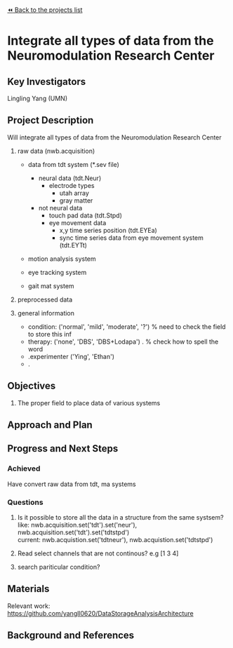 [:rewind: Back to the projects list](../../README.md#ProjectsList)

<!-- For information on how to write GitHub .md files see https://guides.github.com/features/mastering-markdown/ -->

# Integrate all types of data from the Neuromodulation Research Center

## Key Investigators

Lingling Yang (UMN)

## Project Description

Will integrate all types of data from the Neuromodulation Research Center
1. raw data (nwb.acquisition)
   - data from tdt system (*.sev file)
     - neural data (tdt.Neur)
       - electrode types
         - utah array
         - gray matter
     - not neural data 
       - touch pad data (tdt.Stpd)
       - eye movement data
         - x,y time series position (tdt.EYEa)
         - sync time series data from eye movement system (tdt.EYTt)
   
   - motion analysis system
   
   - eye tracking system
   
   - gait mat system
  
2. preprocessed data

3. general information
   - condition: ('normal', 'mild', 'moderate', '?')  % need to check the field to store this inf
   - therapy: ('none', 'DBS', 'DBS+Lodapa') . % check how to spell the word
   - .experimenter ('Ying', 'Ethan')
   - .

## Objectives

<!-- Briefly describe the objectives of your project. What would you like to achive?-->
1. The proper field to place data of various systems


## Approach and Plan

<!-- 1. Describe the steps of your planned approach to reach the objectives.-->
<!-- 1. ... -->
<!-- 1. ... -->

## Progress and Next Steps

<!--Populate this section as you are making progress before/during/after the hackathon-->
<!--Describe the progress you have made on the project,e.g., which objectives you have achieved and how.-->

### Achieved
Have convert raw data from tdt, ma systems 

<!--Describe the next steps you are planing to take to complete the project.-->

### Questions
1. Is it possible to store all the data in a structure from the same systsem? 
like:    nwb.acquisition.set('tdt').set('neur'), nwb.acquisition.set('tdt').set('tdtstpd')  
current: nwb.acquistion.set('tdtneur'), nwb.acquistion.set('tdtstpd')

2. Read select channels that are not continous? e.g [1 3 4] 

3. search pariticular condition?

## Materials

<!--If available add links to the materials relevant to the project, e.g., the code generated for the project or data used-->
Relevant work:
https://github.com/yangll0620/DataStorageAnalysisArchitecture
<!--If available add pictures and links to videos that demonstrate what has been accomplished.-->
<!--![Description of picture](Example2.jpg)-->

## Background and References

<!--Use this space for information that may help people better understand your project, like links to papers, source code, or data ,e.g:-->
<!-- - Source code: https://github.com/YourUser/YourRepository -->
<!-- - Documentation: https://link.to.docs -->
<!-- - Test data: https://link.to.test.data -->
